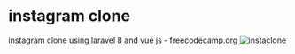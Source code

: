 # instagram clone
instagram clone using laravel 8 and vue js - freecodecamp.org
![instaclone](https://user-images.githubusercontent.com/41730664/212619755-f54085f0-c6ea-48a1-8b7a-f45c669f944b.png)
